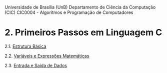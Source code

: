 
Universidade de Brasília (UnB)
Departamento de Ciência da Computação (CIC)
CIC0004 - Algoritmos e Programação de Computadores

# 2. Primeiros Passos em Linguagem C

   2.1. [Estrutura Básica](estrutura_basica.md)
   
   2.2. [Variáveis e Expressões Matemáticas](variaveis.md)

   2.3. [Entrada e Saída de Dados](io.md)
